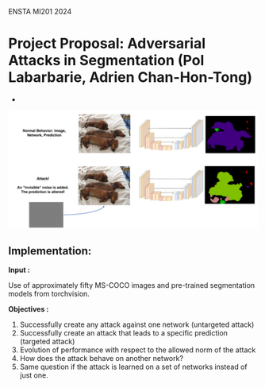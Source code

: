 ENSTA MI201 2024

# Project Proposal: Adversarial Attacks in Segmentation (Pol Labarbarie, Adrien Chan-Hon-Tong)
-
![Goal](Presentation.png)

## Implementation:

**Input :**

Use of approximately fifty MS-COCO images and pre-trained segmentation models from torchvision.


**Objectives :**

1. Successfully create any attack against one network (untargeted attack)
2. Successfully create an attack that leads to a specific prediction (targeted attack)
3. Evolution of performance with respect to the allowed norm of the attack
4. How does the attack behave on another network?
5. Same question if the attack is learned on a set of networks instead of just one.
